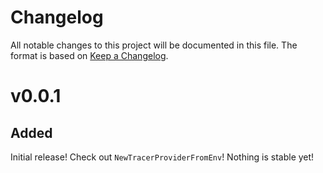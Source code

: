 # Changelog

All notable changes to this project will be documented in this file. The format
is based on [Keep a Changelog](https://keepachangelog.com/en/1.0.0/).

# v0.0.1

## Added

Initial release! Check out `NewTracerProviderFromEnv`! Nothing is stable yet!

